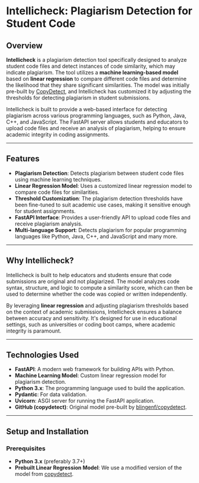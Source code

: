 # Intellicheck: Plagiarism Detection for Student Code

## Overview

**Intellicheck** is a plagiarism detection tool specifically designed to analyze student code files and detect instances of code similarity, which may indicate plagiarism. The tool utilizes a **machine learning-based model** based on **linear regression** to compare different code files and determine the likelihood that they share significant similarities. The model was initially pre-built by [CopyDetect](https://github.com/blingenf/copydetect.git), and Intellicheck has customized it by adjusting the thresholds for detecting plagiarism in student submissions.

Intellicheck is built to provide a web-based interface for detecting plagiarism across various programming languages, such as Python, Java, C++, and JavaScript. The FastAPI server allows students and educators to upload code files and receive an analysis of plagiarism, helping to ensure academic integrity in coding assignments.

---

## Features

- **Plagiarism Detection**: Detects plagiarism between student code files using machine learning techniques.
- **Linear Regression Model**: Uses a customized linear regression model to compare code files for similarities.
- **Threshold Customization**: The plagiarism detection thresholds have been fine-tuned to suit academic use cases, making it sensitive enough for student assignments.
- **FastAPI Interface**: Provides a user-friendly API to upload code files and receive plagiarism analysis.
- **Multi-language Support**: Detects plagiarism for popular programming languages like Python, Java, C++, and JavaScript and many more.

---

## Why Intellicheck?

Intellicheck is built to help educators and students ensure that code submissions are original and not plagiarized. The model analyzes code syntax, structure, and logic to compute a similarity score, which can then be used to determine whether the code was copied or written independently.

By leveraging **linear regression** and adjusting plagiarism thresholds based on the context of academic submissions, Intellicheck ensures a balance between accuracy and sensitivity. It's designed for use in educational settings, such as universities or coding boot camps, where academic integrity is paramount.

---

## Technologies Used

- **FastAPI**: A modern web framework for building APIs with Python.
- **Machine Learning Model**: Custom linear regression model for plagiarism detection.
- **Python 3.x**: The programming language used to build the application.
- **Pydantic**: For data validation.
- **Uvicorn**: ASGI server for running the FastAPI application.
- **GitHub (copydetect)**: Original model pre-built by [blingenf/copydetect](https://github.com/blingenf/copydetect.git).

---

## Setup and Installation

### Prerequisites

- **Python 3.x** (preferably 3.7+)
- **Prebuilt Linear Regression Model**: We use a modified version of the model from [copydetect](https://github.com/blingenf/copydetect.git).
  
